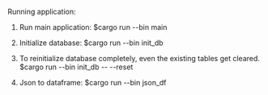 
Running application:

1. Run main application:
    $cargo run --bin main

2. Initialize database:
    $cargo run --bin init_db

3. To reinitialize database completely, even the existing tables get cleared.
    $cargo run --bin init_db -- --reset

3. Json to dataframe:
    $cargo run --bin json_df